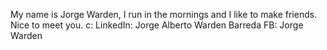 My name is Jorge Warden, I run in the mornings and I like to make friends. Nice to meet you. c:
LinkedIn: Jorge Alberto Warden Barreda
FB: Jorge Warden

